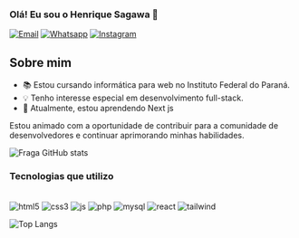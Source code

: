 ### Olá! Eu sou o Henrique Sagawa 👋

[![Email](https://img.shields.io/badge/Gmail-D14836?style=for-the-badge&logo=gmail&logoColor=white)](https://criarmeulink.com.br/u/1705980605)
[![Whatsapp](https://img.shields.io/badge/WhatsApp-25D366?style=for-the-badge&logo=whatsapp&logoColor=white)](https://wa.me/554498050846)
[![Instagram](https://img.shields.io/badge/Instagram-E4405F?style=for-the-badge&logo=instagram&logoColor=white)](https://www.instagram.com/henriquetutomu/)

## Sobre mim
- 📚 Estou cursando informática para web no Instituto Federal do Paraná.
- 💡 Tenho interesse especial em desenvolvimento full-stack.
- 🌱 Atualmente, estou aprendendo Next js

Estou animado com a oportunidade de contribuir para a comunidade de desenvolvedores e continuar aprimorando minhas habilidades.

![Fraga GitHub stats](https://github-readme-stats.vercel.app/api?username=HenriqueSagawa&show_icons=true&theme=radical)

### Tecnologias que utilizo

<div style="display: inline-block"> <br/>
    <img align="center" alt="html5" src="https://img.shields.io/badge/HTML5-E34F26?style=for-the-badge&logo=html5&logoColor=white">
    <img align="center" alt="css3" src="https://img.shields.io/badge/CSS3-1572B6?style=for-the-badge&logo=css3&logoColor=white">
    <img align="center" alt="js" src="https://img.shields.io/badge/JavaScript-F7DF1E?style=for-the-badge&logo=javascript&logoColor=black">
    <img align="center" alt="php" src="https://img.shields.io/badge/PHP-777BB4?style=for-the-badge&logo=php&logoColor=white"> 
    <img align="center" alt="mysql" src="https://img.shields.io/badge/MySQL-00000F?style=for-the-badge&logo=mysql&logoColor=white">
    <img align="center" alt="react" src="https://img.shields.io/badge/React-20232A?style=for-the-badge&logo=react&logoColor=61DAFB">
    <img align="center" alt="tailwind" src="https://img.shields.io/badge/Tailwind_CSS-38B2AC?style=for-the-badge&logo=tailwind-css&logoColor=white">
</div>

<br>

![Top Langs](https://github-readme-stats.vercel.app/api/top-langs/?username=HenriqueSagawa&langs_count=8)
